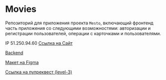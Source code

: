 # Movies
Репозиторий для приложения проекта `Mesto`, включающий фронтенд часть приложения со следующими возможностями: авторизации и регистрации пользователей, операции с карточками и пользователями. 

IP 51.250.94.60
[Ссылка на Сайт](https://super.movies.nomoredomain.nomoredomains.rocks/)

[Backend](https://api.super.mesto.nomoredomains.club)

[Макет на Figma](https://disk.yandex.ru/d/txp9fmQzsGLr3A)



[Ссылка на пулреквест (level-3)](https://github.com/KeskilNah/movies-explorer-frontend/pull/3)